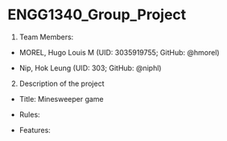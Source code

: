 # ENGG1340_Group_Project

1. Team Members:

  - MOREL, Hugo Louis M (UID: 3035919755; GitHub: @hmorel)
  
  - Nip, Hok Leung (UID: 303; GitHub: @niphl)


2. Description of the project

  - Title: Minesweeper game
  
  - Rules: 

  - Features:
  
